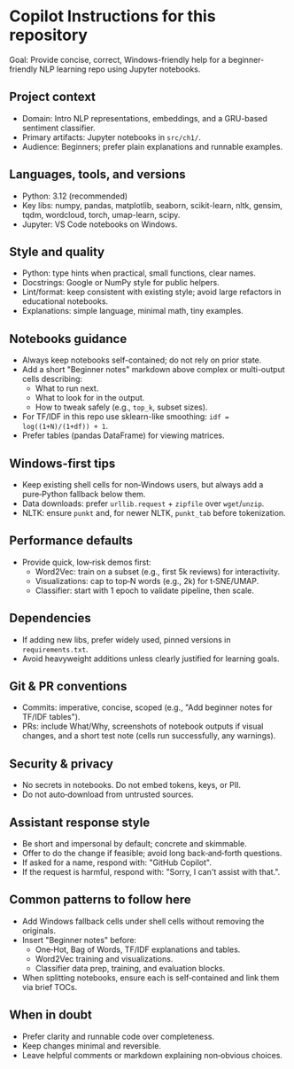 # Copilot Instructions for this repository

Goal: Provide concise, correct, Windows-friendly help for a beginner-friendly NLP learning repo using Jupyter notebooks.

## Project context

- Domain: Intro NLP representations, embeddings, and a GRU-based sentiment classifier.
- Primary artifacts: Jupyter notebooks in `src/ch1/`.
- Audience: Beginners; prefer plain explanations and runnable examples.

## Languages, tools, and versions

- Python: 3.12 (recommended)
- Key libs: numpy, pandas, matplotlib, seaborn, scikit-learn, nltk, gensim, tqdm, wordcloud, torch, umap-learn, scipy.
- Jupyter: VS Code notebooks on Windows.

## Style and quality

- Python: type hints when practical, small functions, clear names.
- Docstrings: Google or NumPy style for public helpers.
- Lint/format: keep consistent with existing style; avoid large refactors in educational notebooks.
- Explanations: simple language, minimal math, tiny examples.

## Notebooks guidance

- Always keep notebooks self-contained; do not rely on prior state.
- Add a short "Beginner notes" markdown above complex or multi-output cells describing:
  - What to run next.
  - What to look for in the output.
  - How to tweak safely (e.g., `top_k`, subset sizes).
- For TF/IDF in this repo use sklearn-like smoothing: `idf = log((1+N)/(1+df)) + 1`.
- Prefer tables (pandas DataFrame) for viewing matrices.

## Windows-first tips

- Keep existing shell cells for non‑Windows users, but always add a pure‑Python fallback below them.
- Data downloads: prefer `urllib.request` + `zipfile` over `wget`/`unzip`.
- NLTK: ensure `punkt` and, for newer NLTK, `punkt_tab` before tokenization.

## Performance defaults

- Provide quick, low‑risk demos first:
  - Word2Vec: train on a subset (e.g., first 5k reviews) for interactivity.
  - Visualizations: cap to top‑N words (e.g., 2k) for t‑SNE/UMAP.
  - Classifier: start with 1 epoch to validate pipeline, then scale.

## Dependencies

- If adding new libs, prefer widely used, pinned versions in `requirements.txt`.
- Avoid heavyweight additions unless clearly justified for learning goals.

## Git & PR conventions

- Commits: imperative, concise, scoped (e.g., "Add beginner notes for TF/IDF tables").
- PRs: include What/Why, screenshots of notebook outputs if visual changes, and a short test note (cells run successfully, any warnings).

## Security & privacy

- No secrets in notebooks. Do not embed tokens, keys, or PII.
- Do not auto‑download from untrusted sources.

## Assistant response style

- Be short and impersonal by default; concrete and skimmable.
- Offer to do the change if feasible; avoid long back‑and‑forth questions.
- If asked for a name, respond with: "GitHub Copilot".
- If the request is harmful, respond with: "Sorry, I can't assist with that.".

## Common patterns to follow here

- Add Windows fallback cells under shell cells without removing the originals.
- Insert "Beginner notes" before:
  - One‑Hot, Bag of Words, TF/IDF explanations and tables.
  - Word2Vec training and visualizations.
  - Classifier data prep, training, and evaluation blocks.
- When splitting notebooks, ensure each is self‑contained and link them via brief TOCs.

## When in doubt

- Prefer clarity and runnable code over completeness.
- Keep changes minimal and reversible.
- Leave helpful comments or markdown explaining non‑obvious choices.
